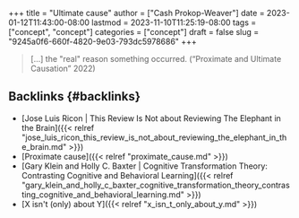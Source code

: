+++
title = "Ultimate cause"
author = ["Cash Prokop-Weaver"]
date = 2023-01-12T11:43:00-08:00
lastmod = 2023-11-10T11:25:19-08:00
tags = ["concept", "concept"]
categories = ["concept"]
draft = false
slug = "9245a0f6-660f-4820-9e03-793dc5978686"
+++

> [...] the "real" reason something occurred.
> (“Proximate and Ultimate Causation” 2022)


## Backlinks {#backlinks}

-   [Jose Luis Ricon | This Review Is Not about Reviewing The Elephant in the Brain]({{< relref "jose_luis_ricon_this_review_is_not_about_reviewing_the_elephant_in_the_brain.md" >}})
-   [Proximate cause]({{< relref "proximate_cause.md" >}})
-   [Gary Klein and Holly C. Baxter | Cognitive Transformation Theory: Contrasting Cognitive and Behavioral Learning]({{< relref "gary_klein_and_holly_c_baxter_cognitive_transformation_theory_contrasting_cognitive_and_behavioral_learning.md" >}})
-   [X isn't (only) about Y]({{< relref "x_isn_t_only_about_y.md" >}})
